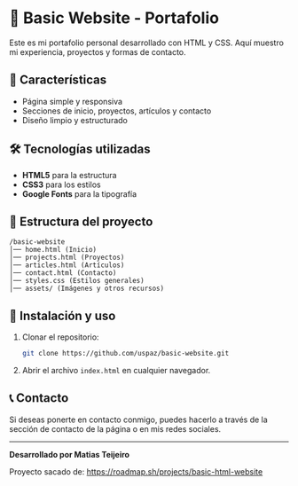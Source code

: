 # 📌 Basic Website - Portafolio

Este es mi portafolio personal desarrollado con HTML y CSS. Aquí muestro mi experiencia, proyectos y formas de contacto.

## 🚀 Características
- Página simple y responsiva
- Secciones de inicio, proyectos, artículos y contacto
- Diseño limpio y estructurado

## 🛠 Tecnologías utilizadas
- **HTML5** para la estructura
- **CSS3** para los estilos
- **Google Fonts** para la tipografía

## 📂 Estructura del proyecto
```
/basic-website
│── home.html (Inicio)
│── projects.html (Proyectos)
│── articles.html (Artículos)
│── contact.html (Contacto)
│── styles.css (Estilos generales)
│── assets/ (Imágenes y otros recursos)
```

## 🔧 Instalación y uso
1. Clonar el repositorio:
   ```sh
   git clone https://github.com/uspaz/basic-website.git
   ```
2. Abrir el archivo `index.html` en cualquier navegador.

## 📞 Contacto
Si deseas ponerte en contacto conmigo, puedes hacerlo a través de la sección de contacto de la página o en mis redes sociales.

---
**Desarrollado por Matias Teijeiro**

Proyecto sacado de: https://roadmap.sh/projects/basic-html-website
